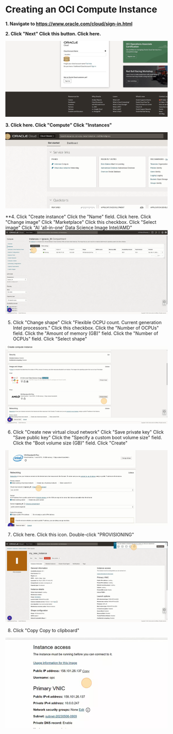 #  Creating an OCI Compute Instance

[](youtube:T-acysQOT_4)

**1. Navigate to https://www.oracle.com/cloud/sign-in.html**

**2. Click "Next"
Click this button.
Click here.**

![](images/1.webp)

**3. Click here.
Click "Compute"
Click "Instances"**

![](images/2.webp)

**4. Click "Create instance"
Click the "Name" field.
Click here.
Click "Change image"
Click "Marketplace"
Click this checkbox.
Click "Select image"
Click "AI 'all-in-one' Data Science Image Intel/AMD"
![](images/3.webp)

5. Click "Change shape"
Click "Flexible OCPU count. Current generation Intel processors."
Click this checkbox.
Click the "Number of OCPUs" field.
Click the "Amount of memory (GB)" field.
Click the "Number of OCPUs" field.
Click "Select shape"

![](images/4.webp)

6. Click "Create new virtual cloud network"
Click "Save private key"
Click "Save public key"
Click the "Specify a custom boot volume size" field.
Click the "Boot volume size (GB)" field.
Click "Create"

![](images/5.webp)

7. Click here.
Click this icon.
Double-click "PROVISIONING"

![](images/6.webp)

8. Click "Copy
Copy to clipboard"

![](images/7.webp)
